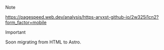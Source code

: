 > [!NOTE]
> https://pagespeed.web.dev/analysis/https-aryxst-github-io/2w325i1cn2?form_factor=mobile

> [!IMPORTANT]
> Soon migrating from HTML to Astro.
